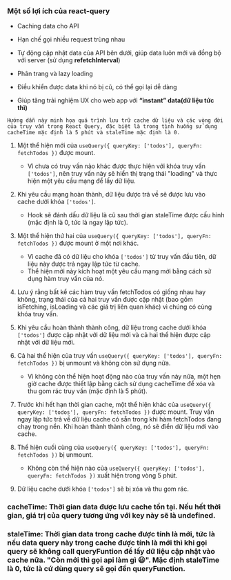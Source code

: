 ### Một số lợi ích của react-query

- Caching data cho API
- Hạn chế gọi nhiều request trùng nhau

- Tự động cập nhật data của API bên dưới, giúp data luôn mới và đồng bộ với server (sử dụng **refetchInterval**)
- Phân trang và lazy loading

- Điều khiển được data khi nó bị cũ, có thể gọi lại dễ dàng

- Giúp tăng trải nghiệm UX cho web app với **“instant” data(dữ liệu tức thì)**

`Hướng dẫn này minh họa quá trình lưu trữ cache dữ liệu và các vòng đời của truy vấn trong React Query, đặc biệt là trong tình huống sử dụng cacheTime mặc định là 5 phút và staleTime mặc định là 0.`

1. Một thể hiện mới của `useQuery({ queryKey: ['todos'], queryFn: fetchTodos })` được mount.
   - Vì chưa có truy vấn nào khác được thực hiện với khóa truy vấn `['todos']`, nên truy vấn này sẽ hiển thị trạng thái "loading" và thực hiện một yêu cầu mạng để lấy dữ liệu.
2. Khi yêu cầu mạng hoàn thành, dữ liệu được trả về sẽ được lưu vào cache dưới khóa `['todos']`.

   - Hook sẽ đánh dấu dữ liệu là cũ sau thời gian staleTime được cấu hình (mặc định là 0, tức là ngay lập tức).

3. Một thể hiện thứ hai của `useQuery({ queryKey: ['todos'], queryFn: fetchTodos })` được mount ở một nơi khác.

   - Vì cache đã có dữ liệu cho khóa `['todos']` từ truy vấn đầu tiên, dữ liệu này được trả ngay lập tức từ cache.
   - Thể hiện mới này kích hoạt một yêu cầu mạng mới bằng cách sử dụng hàm truy vấn của nó.

4. Lưu ý rằng bất kể các hàm truy vấn fetchTodos có giống nhau hay không, trạng thái của cả hai truy vấn được cập nhật (bao gồm isFetching, isLoading và các giá trị liên quan khác) vì chúng có cùng khóa truy vấn.

5. Khi yêu cầu hoàn thành thành công, dữ liệu trong cache dưới khóa `['todos']` được cập nhật với dữ liệu mới và cả hai thể hiện được cập nhật với dữ liệu mới.

6. Cả hai thể hiện của truy vấn `useQuery({ queryKey: ['todos'], queryFn: fetchTodos })` bị unmount và không còn sử dụng nữa.

   - Vì không còn thể hiện hoạt động nào của truy vấn này nữa, một hẹn giờ cache được thiết lập bằng cách sử dụng cacheTime để xóa và thu gom rác truy vấn (mặc định là 5 phút).

7. Trước khi hết hạn thời gian cache, một thể hiện khác của `useQuery({ queryKey: ['todos'], queryFn: fetchTodos })` được mount. Truy vấn ngay lập tức trả về dữ liệu cache có sẵn trong khi hàm fetchTodos đang chạy trong nền. Khi hoàn thành thành công, nó sẽ điền dữ liệu mới vào cache.

8. Thể hiện cuối cùng của `useQuery({ queryKey: ['todos'], queryFn: fetchTodos })` bị unmount.

   - Không còn thể hiện nào của `useQuery({ queryKey: ['todos'], queryFn: fetchTodos })` xuất hiện trong vòng 5 phút.

9. Dữ liệu cache dưới khóa `['todos']` sẽ bị xóa và thu gom rác.

### cacheTime: Thời gian data được lưu cache tồn tại. Nếu hết thời gian, giá trị của query tương ứng với key này sẽ là undefined.

### staleTime: Thời gian data trong cache được tính là mới, tức là nếu data query này trong cache được tính là mới thì khi gọi query sẽ không call queryFuntion để lấy dữ liệu cập nhật vào cache nữa. "Còn mới thì gọi api làm gì 😃". Mặc định staleTime là 0, tức là cứ dùng query sẽ gọi đến queryFunction.
